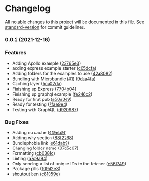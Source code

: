 # Changelog

All notable changes to this project will be documented in this file. See [standard-version](https://github.com/conventional-changelog/standard-version) for commit guidelines.

### 0.0.2 (2021-12-16)


### Features

* Adding Apollo example ([23765e3](https://github.com/christopher-caldwell/dedupe-data-loader/commit/23765e3582996b4032c14fc23ff9092e4d5a5093))
* adding express example starter ([c05dcfa](https://github.com/christopher-caldwell/dedupe-data-loader/commit/c05dcfad25a20eace3b68f2dfdb9619ed3f02dad))
* Adding folders for the examples to use ([42a8082](https://github.com/christopher-caldwell/dedupe-data-loader/commit/42a8082c2ea93b072e8185262eba17db0f2ba14d))
* Bundling with Microbundle ([#1](https://github.com/christopher-caldwell/dedupe-data-loader/issues/1)) ([9daa4fa](https://github.com/christopher-caldwell/dedupe-data-loader/commit/9daa4fae60520a0036e1bc6cb06dc23d4ef8893c))
* Caching layer ([5ca02da](https://github.com/christopher-caldwell/dedupe-data-loader/commit/5ca02da54b623e61bd490cd987b3ba78e4a95881))
* Finishing up Express ([7704b04](https://github.com/christopher-caldwell/dedupe-data-loader/commit/7704b04b640679a541fc7804e54be59050fc5577))
* Finishing up graphql example ([fe246c2](https://github.com/christopher-caldwell/dedupe-data-loader/commit/fe246c20181b4d58789841dcdcca2cfb7f8e351d))
* Ready for first pub ([a58a3d9](https://github.com/christopher-caldwell/dedupe-data-loader/commit/a58a3d9e895cca33dec81d990049e42f292ddfb4))
* Ready for testing ([7fae9e4](https://github.com/christopher-caldwell/dedupe-data-loader/commit/7fae9e4ac2c8e00346e37e39c0696f9dc94f94b6))
* Testing with GraphQL ([d920987](https://github.com/christopher-caldwell/dedupe-data-loader/commit/d9209870669d24eddb6a6cae0e7ef67ed9162137))


### Bug Fixes

* Adding no cache ([6f9eb9f](https://github.com/christopher-caldwell/dedupe-data-loader/commit/6f9eb9f9bfef9be1399e57b04e080bf48d32147a))
* Adding why section ([88f2268](https://github.com/christopher-caldwell/dedupe-data-loader/commit/88f2268b7b269f0a62335d1cfb0cc909e544edda))
* Bundlephobia link ([e61dab9](https://github.com/christopher-caldwell/dedupe-data-loader/commit/e61dab929b4a610ed6a295421933df79b91ffe76))
* Changing folder name ([97d5c67](https://github.com/christopher-caldwell/dedupe-data-loader/commit/97d5c679e606ef7a899e4a7b543f08a39cdc1070))
* Formatting ([cb0381c](https://github.com/christopher-caldwell/dedupe-data-loader/commit/cb0381c6afe3d138ee09c83fc0fe8780ba9f3303))
* Linting ([a7c9a94](https://github.com/christopher-caldwell/dedupe-data-loader/commit/a7c9a94ac113bbb64f2d81818c82b3b5cf8bd70e))
* Only sending a list of unique IDs to  the fetcher ([c561749](https://github.com/christopher-caldwell/dedupe-data-loader/commit/c5617490d482a1fa1d69af7c37dcb8718f9b2dc7))
* Package pills ([109d2e3](https://github.com/christopher-caldwell/dedupe-data-loader/commit/109d2e37284fd66100020e9f4bf127715669baff))
* shoutout ben ([c81059e](https://github.com/christopher-caldwell/dedupe-data-loader/commit/c81059e79b775b1194a0432fb89786ac5f8a57b5))
